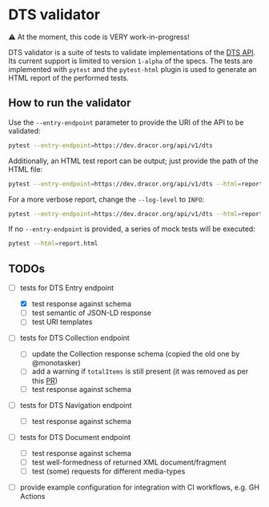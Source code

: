 # DTS validator

⚠️ At the moment, this code is VERY work-in-progress!

DTS validator is a suite of tests to validate implementations of the [DTS API](https://w3id.org/dts). Its current support is limited to version `1-alpha` of the specs. The tests are implemented with `pytest` and the `pytest-html` plugin is used to generate an HTML report of the performed tests. 

## How to run the validator

Use the `--entry-endpoint` parameter to provide the URI of the API to be validated:

```bash
pytest --entry-endpoint=https://dev.dracor.org/api/v1/dts
```

Additionally, an HTML test report can be output; just provide the path of the HTML file:

```bash
pytest --entry-endpoint=https://dev.dracor.org/api/v1/dts --html=report.html
```

For a more verbose report, change the `--log-level` to `INFO`:

```bash
pytest --entry-endpoint=https://dev.dracor.org/api/v1/dts --html=report.html --log-cli-level=info
```

If no `--entry-endpoint` is provided, a series of mock tests will be executed:

```bash
pytest --html=report.html
```

## TODOs

- [ ] tests for DTS Entry endpoint
    - [x] test response against schema
    - [ ] test semantic of JSON-LD response
    - [ ] test URI templates 
- [ ] tests for DTS Collection endpoint
    - [ ] update the Collection response schema (copied the old one by @monotasker)
    - [ ] add a warning if `totalItems` is still present (it was removed as per this [PR](https://github.com/distributed-text-services/specifications/pull/251#event-12925576483))
    - [ ] test response against schema
- [ ] tests for DTS Navigation endpoint
    - [ ] test response against schema
- [ ] tests for DTS Document endpoint
    - [ ] test response against schema
    - [ ] test well-formedness of returned XML document/fragment
    - [ ] test (some) requests for different media-types
- [ ] provide example configuration for integration with CI workflows, e.g. GH Actions


